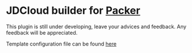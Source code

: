 # JDCloud builder for [Packer](www.packer.io)

This plugin is still under developing, leave your advices and feedback. Any feedback will be appreciated.

Template configuration file can be found [here](https://github.com/XiaohanLiang/packer-builder-jdcloud/blob/master/example/example.json)
